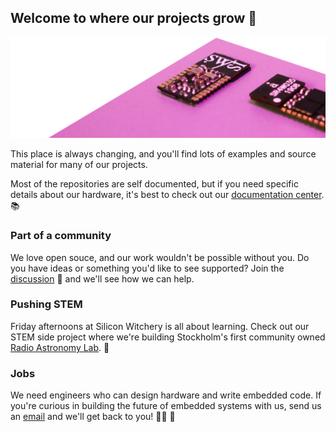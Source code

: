 ## Welcome to where our projects grow 🌱

![S1 Module](s1-module-back.png)

This place is always changing, and you'll find lots of examples and source material for many of our projects.

Most of the repositories are self documented, but if you need specific details about our hardware, it's best to check out our [documentation center](https://docs.siliconwitchery.com). 📚

### Part of a community

We love open souce, and our work wouldn't be possible without you. Do you have ideas or something you'd like to see supported? Join the [discussion](https://github.com/siliconwitchery/.github/discussions) 💬 and we'll see how we can help.

### Pushing STEM

Friday afternoons at Silicon Witchery is all about learning. Check out our STEM side project where we're building Stockholm's first community owned [Radio Astronomy Lab](https://github.com/frihamnstorget-space-observatory). 🔭

### Jobs

We need engineers who can design hardware and write embedded code. If you're curious in building the future of embedded systems with us, send us an [email](mailto:info@siliconwitchery.com) and we'll get back to you! 🧑‍💻 💌